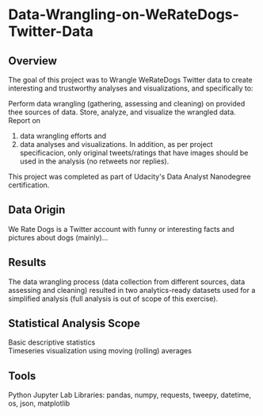 # Data-Wrangling-on-WeRateDogs-Twitter-Data
## Overview
The goal of this project was to Wrangle WeRateDogs Twitter data to create interesting and trustworthy analyses and visualizations, and specifically to:

Perform data wrangling (gathering, assessing and cleaning) on provided thee sources of data.
Store, analyze, and visualize the wrangled data.
Report on 
1) data wrangling efforts and 
2) data analyses and visualizations.
In addition, as per project specificacion, only original tweets/ratings that have images should be used in the analysis (no retweets nor replies).

This project was completed as part of Udacity's Data Analyst Nanodegree certification.

## Data Origin
We Rate Dogs is a Twitter account with funny or interesting facts and pictures about dogs (mainly)...

## Results
The data wrangling process (data collection from different sources, data assessing and cleaning) resulted in two analytics-ready datasets used for a simplified analysis (full analysis is out of scope of this exercise).

## Statistical Analysis Scope
Basic descriptive statistics <br>
Timeseries visualization using moving (rolling) averages

## Tools
Python
Jupyter Lab
Libraries: pandas, numpy, requests, tweepy, datetime, os, json, matplotlib
